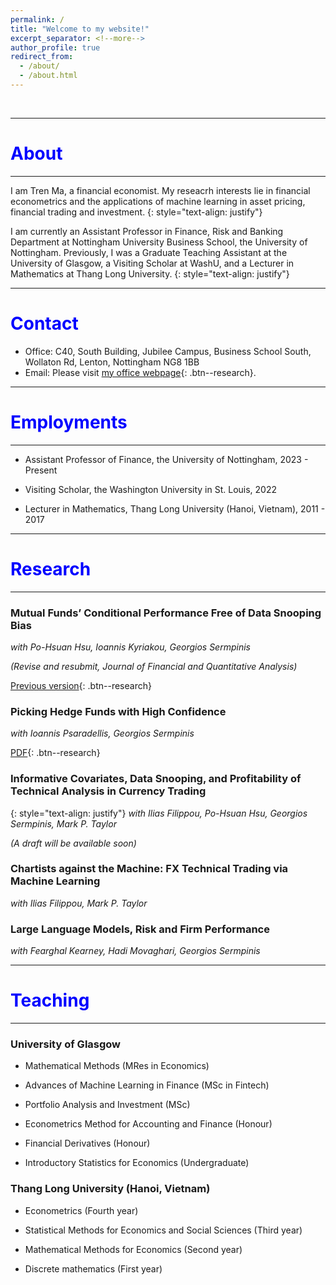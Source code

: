 ```yaml
---
permalink: /
title: "Welcome to my website!"
excerpt_separator: <!--more-->
author_profile: true
redirect_from: 
  - /about/
  - /about.html
---
```


$~$

---

<span style="color:blue"> About </span> 
======
---

I am Tren Ma, a financial economist. My reseacrh interests lie in financial econometrics and the applications of machine learning in asset pricing, financial trading and investment. 
{: style="text-align: justify"}

I am currently an Assistant Professor in Finance, Risk and Banking Department at Nottingham University Business School, the University of Nottingham. Previously, I was a Graduate Teaching Assistant at the University of Glasgow, a Visiting Scholar at WashU, and a Lecturer in Mathematics at Thang Long University. 
{: style="text-align: justify"}

---

<span style="color:blue"> Contact </span> 
======

* Office: C40, South Building, Jubilee Campus, Business School South, Wollaton Rd, Lenton, Nottingham NG8 1BB
* Email: Please visit [my office webpage](https://www.nottingham.ac.uk/business/people/liztm.phtml){: .btn--research}.


---

<span style="color:blue"> Employments </span> 
======
---
* Assistant Professor of Finance, the University of Nottingham, 2023 - Present

* Visiting Scholar, the Washington University in St. Louis, 2022

* Lecturer in Mathematics, Thang Long University (Hanoi, Vietnam), 2011 - 2017

---

<span style="color:blue"> Research </span> 
======
---

### Mutual Funds’ Conditional Performance Free of Data Snooping Bias
*with Po-Hsuan Hsu, Ioannis Kyriakou, Georgios Sermpinis*

*(Revise and resubmit, Journal of Financial and Quantitative Analysis)*

[Previous version](https://papers.ssrn.com/sol3/papers.cfm?abstract_id=3737456){: .btn--research}


### Picking Hedge Funds with High Confidence
*with Ioannis Psaradellis, Georgios Sermpinis*

[PDF](/files/pdf/Picking_Hedge_Funds_with_High_Confidence.pdf){: .btn--research}


### Informative Covariates, Data Snooping, and Profitability of Technical Analysis in Currency Trading 
{: style="text-align: justify"}
*with Ilias Filippou, Po-Hsuan Hsu, Georgios Sermpinis, Mark P. Taylor*

*(A draft will be available soon)*

### Chartists against the Machine: FX Technical Trading via Machine Learning
*with Ilias Filippou, Mark P. Taylor*

### Large Language Models, Risk and Firm Performance
*with Fearghal Kearney, Hadi Movaghari, Georgios Sermpinis*

---

<span style="color:blue"> Teaching </span> 
=====
---

### University of Glasgow

  * Mathematical Methods (MRes in Economics)

  * Advances of Machine Learning in Finance (MSc in Fintech)

  * Portfolio Analysis and Investment (MSc)

  * Econometrics Method for Accounting and Finance (Honour)

  * Financial Derivatives (Honour)

  * Introductory Statistics for Economics (Undergraduate)
  
### Thang Long University (Hanoi, Vietnam)

  *   Econometrics (Fourth year)

  *   Statistical Methods for Economics and Social Sciences (Third year)

  *   Mathematical Methods for Economics (Second year)

  *   Discrete mathematics (First year)
